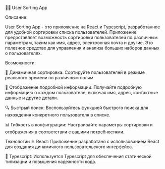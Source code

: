 🧑‍💻 User Sorting App

Описание:

User Sorting App - это приложение на React и Typescript, разработанное для удобной сортировки списка пользователей. Приложение предоставляет возможность сортировки пользователей по различным параметрам, таким как имя, адрес, электронная почта и другие. Это полезное средство для управления и анализа больших наборов данных о пользователях.

Возможности:

🔄 Динамичная сортировка: Сортируйте пользователей в режиме реального времени по различным полям.

🧐 Отображение подробной информации: Получайте подробную информацию о каждом пользователе, включая имя, адрес, контактные данные и другие детали.

🔍 Быстрый поиск: Воспользуйтесь функцией быстрого поиска для нахождения конкретного пользователя в списке.

📊 Гибкость в конфигурации: Настраивайте параметры сортировки и отображения в соответствии с вашими потребностями.


Технологии
⚛️ React: Приложение разработано с использованием React для создания динамичного пользовательского интерфейса.

🔄 Typescript: Используется Typescript для обеспечения статической типизации и повышения надежности кода.

